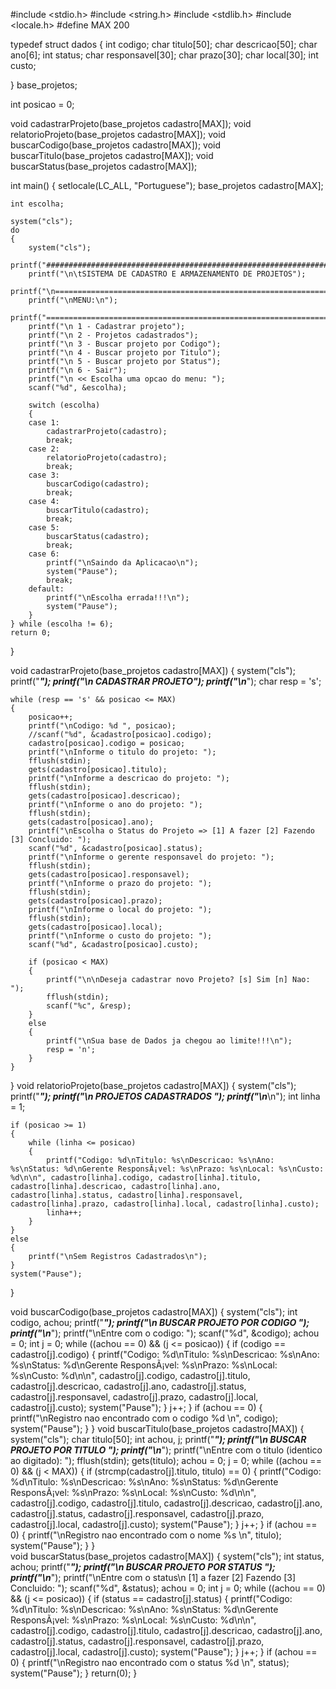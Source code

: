 #include <stdio.h>
#include <string.h>
#include <stdlib.h>
#include <locale.h>
#define MAX 200

typedef struct dados
{
    int codigo;
    char titulo[50];
    char descricao[50];
    char ano[6];
    int status;
    char responsavel[30];
    char prazo[30];
    char local[30];
    int custo;

} base_projetos;

int posicao = 0;

void cadastrarProjeto(base_projetos cadastro[MAX]);
void relatorioProjeto(base_projetos cadastro[MAX]);
void buscarCodigo(base_projetos cadastro[MAX]);
void buscarTitulo(base_projetos cadastro[MAX]);
void buscarStatus(base_projetos cadastro[MAX]);

int main()
{
    setlocale(LC_ALL, "Portuguese");
    base_projetos cadastro[MAX];

    int escolha;
    
    system("cls");
    do
    {
        system("cls");
        printf("###############################################################");
        printf("\n\tSISTEMA DE CADASTRO E ARMAZENAMENTO DE PROJETOS");
        printf("\n===============================================================");
        printf("\nMENU:\n");
        printf("===============================================================");
        printf("\n 1 - Cadastrar projeto");
        printf("\n 2 - Projetos cadastrados");
        printf("\n 3 - Buscar projeto por Codigo");
        printf("\n 4 - Buscar projeto por Titulo");
        printf("\n 5 - Buscar projeto por Status");
        printf("\n 6 - Sair");
        printf("\n << Escolha uma opcao do menu: ");
        scanf("%d", &escolha);
    
        switch (escolha)
        {
        case 1:
            cadastrarProjeto(cadastro);
            break;
        case 2:
            relatorioProjeto(cadastro);
            break;
        case 3:
            buscarCodigo(cadastro);
            break;
        case 4:
            buscarTitulo(cadastro);
            break;
        case 5:
            buscarStatus(cadastro);
            break;
        case 6:
            printf("\nSaindo da Aplicacao\n");
            system("Pause");
            break;
        default:
            printf("\nEscolha errada!!!\n");
            system("Pause");
        }
    } while (escolha != 6);
    return 0;
}

void cadastrarProjeto(base_projetos cadastro[MAX])
{
    system("cls");
    printf("***************************************");
    printf("\n CADASTRAR PROJETO");
    printf("\n***************************************");
    char resp = 's';

    while (resp == 's' && posicao <= MAX)
    {
        posicao++;
        printf("\nCodigo: %d ", posicao);
        //scanf("%d", &cadastro[posicao].codigo);
        cadastro[posicao].codigo = posicao;
        printf("\nInforme o titulo do projeto: ");
        fflush(stdin);
        gets(cadastro[posicao].titulo);
        printf("\nInforme a descricao do projeto: ");
        fflush(stdin);
        gets(cadastro[posicao].descricao);
        printf("\nInforme o ano do projeto: ");
        fflush(stdin);
        gets(cadastro[posicao].ano);
        printf("\nEscolha o Status do Projeto => [1] A fazer [2] Fazendo [3] Concluido: ");
        scanf("%d", &cadastro[posicao].status);
        printf("\nInforme o gerente responsavel do projeto: ");
        fflush(stdin);
        gets(cadastro[posicao].responsavel);
        printf("\nInforme o prazo do projeto: ");
        fflush(stdin);
        gets(cadastro[posicao].prazo);
        printf("\nInforme o local do projeto: ");
        fflush(stdin);
        gets(cadastro[posicao].local);
        printf("\nInforme o custo do projeto: ");
        scanf("%d", &cadastro[posicao].custo);
    
        if (posicao < MAX)
        {
            printf("\n\nDeseja cadastrar novo Projeto? [s] Sim [n] Nao: ");
            fflush(stdin);
            scanf("%c", &resp);
        }
        else
        {
            printf("\nSua base de Dados ja chegou ao limite!!!\n");
            resp = 'n';
        }
    }
}
void relatorioProjeto(base_projetos cadastro[MAX])
{
    system("cls");
    printf("***************************************");
    printf("\n PROJETOS CADASTRADOS ");
    printf("\n***************************************\n");
    int linha = 1;

    if (posicao >= 1)
    {
        while (linha <= posicao)
        {
            printf("Codigo: %d\nTitulo: %s\nDescricao: %s\nAno: %s\nStatus: %d\nGerente ResponsÃ¡vel: %s\nPrazo: %s\nLocal: %s\nCusto: %d\n\n", cadastro[linha].codigo, cadastro[linha].titulo, cadastro[linha].descricao, cadastro[linha].ano, cadastro[linha].status, cadastro[linha].responsavel, cadastro[linha].prazo, cadastro[linha].local, cadastro[linha].custo);
            linha++;
        }
    }
    else
    {
        printf("\nSem Registros Cadastrados\n");
    }
    system("Pause");
}

void buscarCodigo(base_projetos cadastro[MAX])
{
    system("cls");
    int codigo, achou;
    printf("***************************************");
    printf("\n BUSCAR PROJETO POR CODIGO ");
    printf("\n***************************************");
    printf("\nEntre com o codigo: ");
    scanf("%d", &codigo);
    achou = 0;
    int j = 0;
    while ((achou == 0) && (j <= posicao))
    {
        if (codigo == cadastro[j].codigo)
        {
            printf("Codigo: %d\nTitulo: %s\nDescricao: %s\nAno: %s\nStatus: %d\nGerente ResponsÃ¡vel: %s\nPrazo: %s\nLocal: %s\nCusto: %d\n\n", cadastro[j].codigo, cadastro[j].titulo, cadastro[j].descricao, cadastro[j].ano, cadastro[j].status, cadastro[j].responsavel, cadastro[j].prazo, cadastro[j].local, cadastro[j].custo);
            system("Pause");
        }
        j++;
    }
    if (achou == 0)
    {
        printf("\nRegistro nao encontrado com o codigo %d \n", codigo);
        system("Pause");
    }
}
void buscarTitulo(base_projetos cadastro[MAX])
{
    system("cls");
    char titulo[50];
    int achou, j;
    printf("***************************************");
    printf("\n BUSCAR PROJETO POR TITULO ");
    printf("\n***************************************");
    printf("\nEntre com o titulo (identico ao digitado): ");
    fflush(stdin);
    gets(titulo);
    achou = 0;
    j = 0;
    while ((achou == 0) && (j < MAX))
    {
        if (strcmp(cadastro[j].titulo, titulo) == 0)
        {
            printf("Codigo: %d\nTitulo: %s\nDescricao: %s\nAno: %s\nStatus: %d\nGerente ResponsÃ¡vel: %s\nPrazo: %s\nLocal: %s\nCusto: %d\n\n", cadastro[j].codigo, cadastro[j].titulo, cadastro[j].descricao, cadastro[j].ano, cadastro[j].status, cadastro[j].responsavel, cadastro[j].prazo, cadastro[j].local, cadastro[j].custo);
            system("Pause");
        }
        j++;
    }
    if (achou == 0)
    {
        printf("\nRegistro nao encontrado com o nome %s \n", titulo);
        system("Pause");
    }
}    
void buscarStatus(base_projetos cadastro[MAX])
{
    system("cls");
    int status, achou;
    printf("***************************************");
    printf("\n BUSCAR PROJETO POR STATUS ");
    printf("\n***************************************");
    printf("\nEntre com o status\n [1] a fazer [2] Fazendo [3] Concluido: ");
    scanf("%d", &status);
    achou = 0;
    int j = 0;
    while ((achou == 0) && (j <= posicao))
    {
        if (status == cadastro[j].status)
        {
            printf("Codigo: %d\nTitulo: %s\nDescricao: %s\nAno: %s\nStatus: %d\nGerente ResponsÃ¡vel: %s\nPrazo: %s\nLocal: %s\nCusto: %d\n\n", cadastro[j].codigo, cadastro[j].titulo, cadastro[j].descricao, cadastro[j].ano, cadastro[j].status, cadastro[j].responsavel, cadastro[j].prazo, cadastro[j].local, cadastro[j].custo);
            system("Pause");
        }
        j++;
    }
    if (achou == 0)
    {
        printf("\nRegistro nao encontrado com o status %d \n", status);
        system("Pause");
    }
 return(0);
}